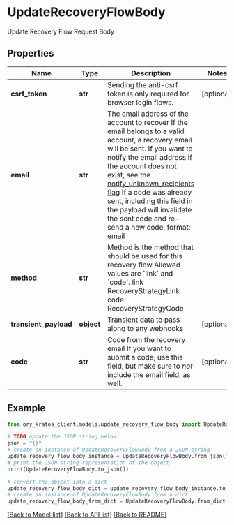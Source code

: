 # UpdateRecoveryFlowBody

Update Recovery Flow Request Body

## Properties

Name | Type | Description | Notes
------------ | ------------- | ------------- | -------------
**csrf_token** | **str** | Sending the anti-csrf token is only required for browser login flows. | [optional] 
**email** | **str** | The email address of the account to recover  If the email belongs to a valid account, a recovery email will be sent.  If you want to notify the email address if the account does not exist, see the [notify_unknown_recipients flag](https://www.ory.sh/docs/kratos/self-service/flows/account-recovery-password-reset#attempted-recovery-notifications)  If a code was already sent, including this field in the payload will invalidate the sent code and re-send a new code.  format: email | 
**method** | **str** | Method is the method that should be used for this recovery flow  Allowed values are &#x60;link&#x60; and &#x60;code&#x60;. link RecoveryStrategyLink code RecoveryStrategyCode | 
**transient_payload** | **object** | Transient data to pass along to any webhooks | [optional] 
**code** | **str** | Code from the recovery email  If you want to submit a code, use this field, but make sure to _not_ include the email field, as well. | [optional] 

## Example

```python
from ory_kratos_client.models.update_recovery_flow_body import UpdateRecoveryFlowBody

# TODO update the JSON string below
json = "{}"
# create an instance of UpdateRecoveryFlowBody from a JSON string
update_recovery_flow_body_instance = UpdateRecoveryFlowBody.from_json(json)
# print the JSON string representation of the object
print(UpdateRecoveryFlowBody.to_json())

# convert the object into a dict
update_recovery_flow_body_dict = update_recovery_flow_body_instance.to_dict()
# create an instance of UpdateRecoveryFlowBody from a dict
update_recovery_flow_body_from_dict = UpdateRecoveryFlowBody.from_dict(update_recovery_flow_body_dict)
```
[[Back to Model list]](../README.md#documentation-for-models) [[Back to API list]](../README.md#documentation-for-api-endpoints) [[Back to README]](../README.md)


